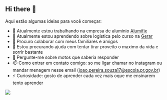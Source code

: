 ## Hi there 👋


Aqui estão algumas ideias para você começar:

- 🔭 Atualmente estou trabalhando na empresa de aluminio [Alumifix](https://alumifix.com.br)
- 🌱 Atualmente estou aprendendo sobre logistica pelo curso na [Gerar](https://gerar.org.br/)
- 👯 Procuro colaborar com meus familiares e amigos
- 🤔 Estou procurando ajuda com tentar tirar proveito o maximo da vida e sorrir bastante
- 💬 Pergunte-me sobre motos que saberia responder 
- 📫 Como entrar em contato comigo: so me ligar chamar no instagram ou mandar menagem nesse email (joao.pereira.souza17@escola.pr.gov.br)
- ⚡ Curiosidade: gosto de aprender cada vez mais oque me ensinarem  tento aprender


![](https://media1.tenor.com/m/HoI-81gJnq8AAAAd/opppack-opps.gif)
